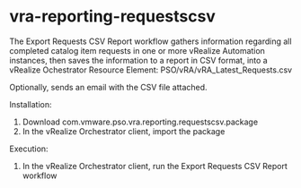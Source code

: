 # vra-reporting-requestscsv
The Export Requests CSV Report workflow gathers information regarding all completed catalog item requests in one or more vRealize Automation instances, then saves the information to a report in CSV format, into a vRealize Ochestrator Resource Element: PSO/vRA/vRA_Latest_Requests.csv

Optionally, sends an email with the CSV file attached.

Installation:
1) Download com.vmware.pso.vra.reporting.requestscsv.package
2) In the vRealize Orchestrator client, import the package

Execution:
1) In the vRealize Orchestrator client, run the Export Requests CSV Report workflow
